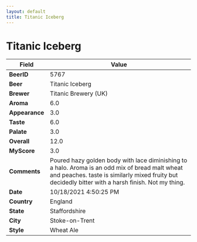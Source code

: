 ```yaml
---
layout: default
title: Titanic Iceberg
---
```


# Titanic Iceberg

| Field         | Value     |
|---------------|-----------|
| **BeerID** | 5767 |
| **Beer** | Titanic Iceberg |
| **Brewer** | Titanic Brewery (UK) |
| **Aroma** | 6.0 |
| **Appearance** | 3.0 |
| **Taste** | 6.0 |
| **Palate** | 3.0 |
| **Overall** | 12.0 |
| **MyScore** | 3.0 |
| **Comments** | Poured hazy golden body with lace diminishing to a halo. Aroma is an odd mix of bread malt wheat and peaches. taste is similarly mixed fruity but decidedly bitter with a harsh finish. Not my thing. |
| **Date** | 10/18/2021 4:50:25 PM |
| **Country** | England |
| **State** | Staffordshire |
| **City** | Stoke-on-Trent |
| **Style** | Wheat Ale |
